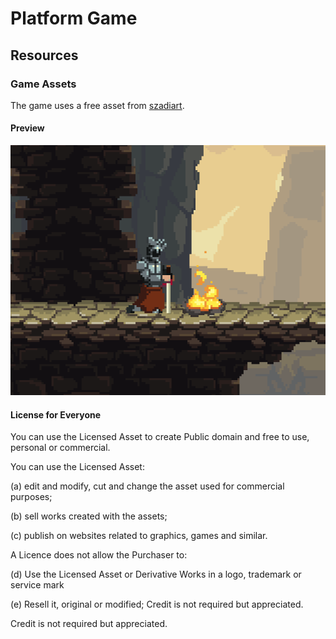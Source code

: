 # Platform Game

## Resources

### Game Assets

The game uses a free asset from [szadiart](https://szadiart.itch.io/2d-soulslike-character).

#### Preview

![Preview](res/knight/Preview.gif)

#### License for Everyone

You can use the Licensed Asset to create Public domain and free to use, personal or commercial.

You can use the Licensed Asset:

(a) edit and modify, cut and change the asset used for commercial purposes;

(b) sell works created with the assets;

(c) publish on websites related to graphics, games and similar.

A Licence does not allow the Purchaser to:

(d) Use the Licensed Asset or Derivative Works in a logo, trademark or service mark

(e) Resell it, original or modified; Credit is not required but appreciated.

Credit is not required but appreciated.